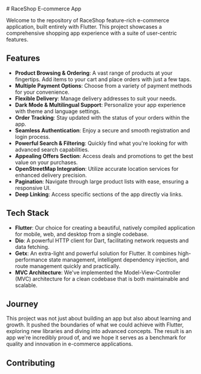 
 # RaceShop E-commerce App











Welcome to the repository of RaceShop feature-rich e-commerce application, built entirely with Flutter. This project showcases a comprehensive shopping app experience with a suite of user-centric features.

## Features

- **Product Browsing & Ordering**: A vast range of products at your fingertips. Add items to your cart and place orders with just a few taps.
- **Multiple Payment Options**: Choose from a variety of payment methods for your convenience.
- **Flexible Delivery**: Manage delivery addresses to suit your needs.
- **Dark Mode & Multilingual Support**: Personalize your app experience with theme and language settings.
- **Order Tracking**: Stay updated with the status of your orders within the app.
- **Seamless Authentication**: Enjoy a secure and smooth registration and login process.
- **Powerful Search & Filtering**: Quickly find what you're looking for with advanced search capabilities.
- **Appealing Offers Section**: Access deals and promotions to get the best value on your purchases.
- **OpenStreetMap Integration**: Utilize accurate location services for enhanced delivery precision.
- **Pagination**: Navigate through large product lists with ease, ensuring a responsive UI.
- **Deep Linking**: Access specific sections of the app directly via links.

## Tech Stack

- **Flutter**: Our choice for creating a beautiful, natively compiled application for mobile, web, and desktop from a single codebase.
- **Dio**: A powerful HTTP client for Dart, facilitating network requests and data fetching.
- **Getx**: An extra-light and powerful solution for Flutter. It combines high-performance state management, intelligent dependency injection, and route management quickly and practically.
- **MVC Architecture**: We've implemented the Model-View-Controller (MVC) architecture for a clean codebase that is both maintainable and scalable.

## Journey

This project was not just about building an app but also about learning and growth. It pushed the boundaries of what we could achieve with Flutter, exploring new libraries and diving into advanced concepts. The result is an app we're incredibly proud of, and we hope it serves as a benchmark for quality and innovation in e-commerce applications.

## Contributing
